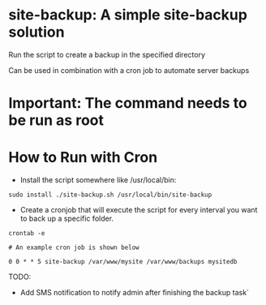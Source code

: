 # site-backup: A simple site-backup solution

Run the script to create a backup in the specified directory

Can be used in combination with a cron job to automate server backups

# Important: The command needs to be run as root

# How to Run with Cron
- Install the script somewhere like /usr/local/bin:
```
sudo install ./site-backup.sh /usr/local/bin/site-backup
```
- Create a cronjob that will execute the script for every interval you want to back up a specific folder.
```
crontab -e

# An example cron job is shown below

0 0 * * 5 site-backup /var/www/mysite /var/www/backups mysitedb

```

TODO:
- Add SMS notification to notify admin after finishing the backup task`
